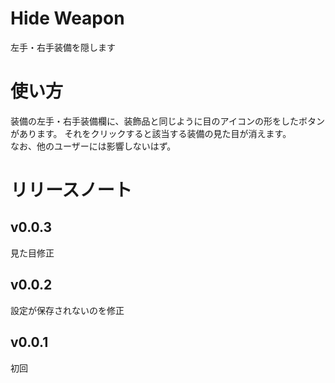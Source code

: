 # Hide Weapon
左手・右手装備を隠します
# 使い方
装備の左手・右手装備欄に、装飾品と同じように目のアイコンの形をしたボタンがあります。
それをクリックすると該当する装備の見た目が消えます。  
なお、他のユーザーには影響しないはず。

# リリースノート
## v0.0.3
見た目修正
## v0.0.2
設定が保存されないのを修正
## v0.0.1
初回
